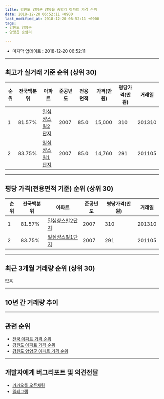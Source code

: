 ```yaml
---
title: 강원도 양양군 양양읍 송암리 아파트 가격 순위
date: 2018-12-20 06:52:11 +0900
last_modified_at: 2018-12-20 06:52:11 +0900
tags:
- 강원도 양양군
- 양양읍 송암리

---
```


* 마지막 업데이트 : 2018-12-20 06:52:11

---

## 최고가 실거래 기준 순위 (상위 30)


|순위|전국백분위|아파트|준공년도|전용면적|가격(만원)|평당가격(만원)|거래일|
|---|---|---|---|---|---|---|---|
|1|81.57%|[일심샹스빌2단지](https://search.naver.com/search.naver?query=%EA%B0%95%EC%9B%90%EB%8F%84+%EC%96%91%EC%96%91%EA%B5%B0+%EC%96%91%EC%96%91%EC%9D%8D+%EC%86%A1%EC%95%94%EB%A6%AC+%EC%9D%BC%EC%8B%AC%EC%83%B9%EC%8A%A4%EB%B9%8C2%EB%8B%A8%EC%A7%80)|2007|85.0|15,000|310|201310|
|2|83.75%|[일심샹스빌1단지](https://search.naver.com/search.naver?query=%EA%B0%95%EC%9B%90%EB%8F%84+%EC%96%91%EC%96%91%EA%B5%B0+%EC%96%91%EC%96%91%EC%9D%8D+%EC%86%A1%EC%95%94%EB%A6%AC+%EC%9D%BC%EC%8B%AC%EC%83%B9%EC%8A%A4%EB%B9%8C1%EB%8B%A8%EC%A7%80)|2007|85.0|14,760|291|201105|


---

## 평당 가격(전용면적 기준) 순위 (상위 30)


|순위|전국백분위|아파트|준공년도|평당가격(만원)|거래일|
|---|---|---|---|---|---|
|1|81.57%|[일심샹스빌2단지](https://search.naver.com/search.naver?query=%EA%B0%95%EC%9B%90%EB%8F%84+%EC%96%91%EC%96%91%EA%B5%B0+%EC%96%91%EC%96%91%EC%9D%8D+%EC%86%A1%EC%95%94%EB%A6%AC+%EC%9D%BC%EC%8B%AC%EC%83%B9%EC%8A%A4%EB%B9%8C2%EB%8B%A8%EC%A7%80)|2007|310|201310|
|2|83.75%|[일심샹스빌1단지](https://search.naver.com/search.naver?query=%EA%B0%95%EC%9B%90%EB%8F%84+%EC%96%91%EC%96%91%EA%B5%B0+%EC%96%91%EC%96%91%EC%9D%8D+%EC%86%A1%EC%95%94%EB%A6%AC+%EC%9D%BC%EC%8B%AC%EC%83%B9%EC%8A%A4%EB%B9%8C1%EB%8B%A8%EC%A7%80)|2007|291|201105|


---

## 최근 3개월 거래량 순위 (상위 30)

없음

---

## 10년 간 거래량 추이


<div style="width:100%;">
    <canvas id="deal_progress" height="250"></canvas>
</div>

<script>
new Chart(document.getElementById("deal_progress"), {
    type: 'line',
    data: {
        labels: ['200812','200901','200902','200903','200904','200905','200906','200907','200908','200909','200910','200911','200912','201001','201002','201003','201004','201005','201006','201007','201008','201009','201010','201011','201012','201101','201102','201103','201104','201105','201106','201107','201108','201109','201110','201111','201112','201201','201202','201203','201204','201205','201206','201207','201208','201209','201210','201211','201212','201301','201302','201303','201304','201305','201306','201307','201308','201309','201310','201311','201312','201401','201402','201403','201404','201405','201406','201407','201408','201409','201410','201411','201412','201501','201502','201503','201504','201505','201506','201507','201508','201509','201510','201511','201512','201601','201602','201603','201604','201605','201606','201607','201608','201609','201610','201611','201612','201701','201702','201703','201704','201705','201706','201707','201708','201709','201710','201711','201712','201801','201802','201803','201804','201805','201806','201807','201808','201809','201810','201811','201812'],
        datasets: [{
            label: '실거래 수',
            pointRadius: 1,
            data: [0, 0, 1, 0, 13, 0, 0, 0, 1, 0, 1, 1, 0, 0, 3, 1, 2, 0, 1, 1, 0, 1, 0, 0, 0, 1, 1, 0, 0, 1, 0, 0, 0, 1, 1, 2, 2, 0, 0, 2, 0, 1, 1, 1, 1, 2, 0, 1, 0, 0, 1, 2, 2, 0, 0, 1, 2, 0, 1, 2, 2, 2, 1, 1, 0, 0, 1, 0, 1, 1, 0, 0, 0, 0, 0, 0, 0, 0, 0, 0, 2, 0, 2, 0, 0, 1, 0, 1, 0, 0, 0, 1, 1, 1, 0, 0, 0, 0, 0, 0, 0, 1, 0, 1, 0, 0, 0, 0, 0, 1, 1, 1, 2, 0, 2, 0, 0, 0, 0, 0, 0],
            borderColor: "rgba(255, 201, 14, 1)",
            backgroundColor: "rgba(255, 201, 14, 0.5)",
            fill: true,
        }]
    },
    options: {
        responsive: true,
        title: {
            display: true,
            text: '10년간 거래량 추이'
        },
        tooltips: {
            mode: 'index',
            intersect: false,
        },
        hover: {
            mode: 'nearest',
            intersect: true
        },
        scales: {
            xAxes: [{
                display: true,
                scaleLabel: {
                    display: true,
                    labelString: '년/월'
                }
            }],
            yAxes: [{
                display: true,
                ticks: {
                    suggestedMin: 0,
                },
                scaleLabel: {
                    display: true,
                    labelString: '실거래 수'
                }
            }]
        }
    }
});

</script>


---

## 관련 순위

- [전국 아파트 가격 순위](https://inasie.github.io/apt-ranking/전국)
- [강원도 아파트 가격 순위](https://inasie.github.io/apt-ranking/강원도)
- [강원도 양양군 아파트 가격 순위](https://inasie.github.io/apt-ranking/강원도-양양군)


---

## 개발자에게 버그리포트 및 의견전달

- [카카오톡 오픈채팅](https://open.kakao.com/o/gLJUAP4)
- [텔레그램](https://t.me/inasie)

